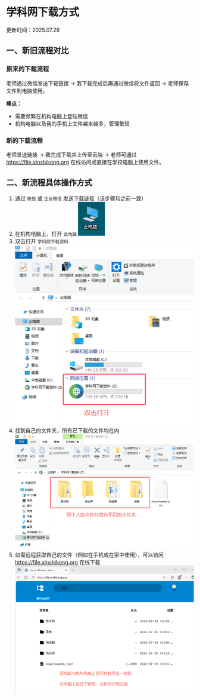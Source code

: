 # 学科网下载方式

更新时间：2025.07.26

## 一、新旧流程对比

### 原来的下载流程

老师通过微信发送下载链接 → 我下载完成后再通过微信将文件返回 → 老师保存文件到电脑使用。

**痛点：**

- 需要频繁在机构电脑上登陆微信
- 机构电脑以及我的手机上文件越来越多，管理繁琐



### 新的下载流程

老师发送链接 → 我完成下载并上传至云端 → 老师可通过 https://file.xinshikong.org 在线访问或直接在学校电脑上使用文件。



## 二、新流程具体操作方式

1. 通过 `微信` 或 `企业微信` 发送下载链接（该步骤和之前一致）
2. 在机构电脑上，打开 `此电脑`
   ![企业微信截图_17535137678690](./image/%E4%BC%81%E4%B8%9A%E5%BE%AE%E4%BF%A1%E6%88%AA%E5%9B%BE_17535137678690.png)
3. 双击打开 `学科网下载资料`
   ![企业微信截图_17535138036914](./image/%E4%BC%81%E4%B8%9A%E5%BE%AE%E4%BF%A1%E6%88%AA%E5%9B%BE_17535138036914.png)
4. 找到自己的文件夹，所有已下载的文件均在内
   ![企业微信截图_17535139004137](./image/%E4%BC%81%E4%B8%9A%E5%BE%AE%E4%BF%A1%E6%88%AA%E5%9B%BE_17535139004137.png)
5. 如需远程获取自己的文件（例如在手机或在家中使用），可以访问 https://file.xinshikong.org 在线下载
   ![企业微信截图_1753513987480](./image/%E4%BC%81%E4%B8%9A%E5%BE%AE%E4%BF%A1%E6%88%AA%E5%9B%BE_1753513987480.png)
